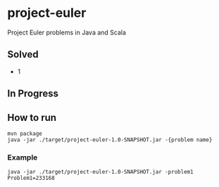 # project-euler
Project Euler problems in Java and Scala

## Solved
- 1

## In Progress

## How to run
```
mvn package
java -jar ./target/project-euler-1.0-SNAPSHOT.jar -{problem name}
```

### Example
```
java -jar ./target/project-euler-1.0-SNAPSHOT.jar -problem1
Problem1=233168
```
